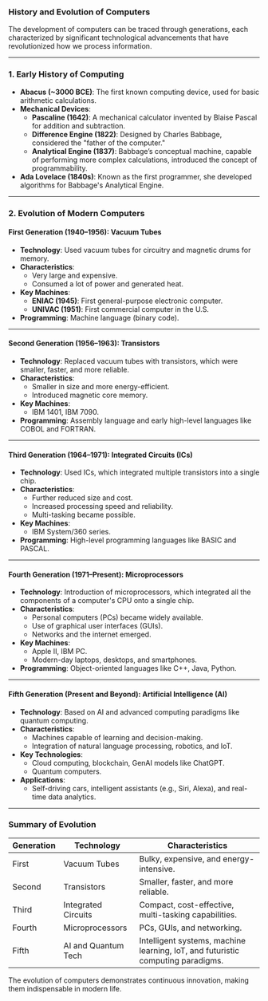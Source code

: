 ### History and Evolution of Computers

The development of computers can be traced through generations, each characterized by significant technological advancements that have revolutionized how we process information.

---

### **1. Early History of Computing**

- **Abacus (~3000 BCE)**: The first known computing device, used for basic arithmetic calculations.
- **Mechanical Devices**:
    - **Pascaline (1642)**: A mechanical calculator invented by Blaise Pascal for addition and subtraction.
    - **Difference Engine (1822)**: Designed by Charles Babbage, considered the "father of the computer."
    - **Analytical Engine (1837)**: Babbage’s conceptual machine, capable of performing more complex calculations, introduced the concept of programmability.
- **Ada Lovelace (1840s)**: Known as the first programmer, she developed algorithms for Babbage's Analytical Engine.

---

### **2. Evolution of Modern Computers**

#### **First Generation (1940–1956): Vacuum Tubes**

- **Technology**: Used vacuum tubes for circuitry and magnetic drums for memory.
- **Characteristics**:
    - Very large and expensive.
    - Consumed a lot of power and generated heat.
- **Key Machines**:
    - **ENIAC (1945)**: First general-purpose electronic computer.
    - **UNIVAC (1951)**: First commercial computer in the U.S.
- **Programming**: Machine language (binary code).

---

#### **Second Generation (1956–1963): Transistors**

- **Technology**: Replaced vacuum tubes with transistors, which were smaller, faster, and more reliable.
- **Characteristics**:
    - Smaller in size and more energy-efficient.
    - Introduced magnetic core memory.
- **Key Machines**:
    - IBM 1401, IBM 7090.
- **Programming**: Assembly language and early high-level languages like COBOL and FORTRAN.

---

#### **Third Generation (1964–1971): Integrated Circuits (ICs)**

- **Technology**: Used ICs, which integrated multiple transistors into a single chip.
- **Characteristics**:
    - Further reduced size and cost.
    - Increased processing speed and reliability.
    - Multi-tasking became possible.
- **Key Machines**:
    - IBM System/360 series.
- **Programming**: High-level programming languages like BASIC and PASCAL.

---

#### **Fourth Generation (1971–Present): Microprocessors**

- **Technology**: Introduction of microprocessors, which integrated all the components of a computer's CPU onto a single chip.
- **Characteristics**:
    - Personal computers (PCs) became widely available.
    - Use of graphical user interfaces (GUIs).
    - Networks and the internet emerged.
- **Key Machines**:
    - Apple II, IBM PC.
    - Modern-day laptops, desktops, and smartphones.
- **Programming**: Object-oriented languages like C++, Java, Python.

---

#### **Fifth Generation (Present and Beyond): Artificial Intelligence (AI)**

- **Technology**: Based on AI and advanced computing paradigms like quantum computing.
- **Characteristics**:
    - Machines capable of learning and decision-making.
    - Integration of natural language processing, robotics, and IoT.
- **Key Technologies**:
    - Cloud computing, blockchain, GenAI models like ChatGPT.
    - Quantum computers.
- **Applications**:
    - Self-driving cars, intelligent assistants (e.g., Siri, Alexa), and real-time data analytics.

---

### Summary of Evolution

| **Generation** | **Technology**      | **Characteristics**                                                             |
| -------------- | ------------------- | ------------------------------------------------------------------------------- |
| First          | Vacuum Tubes        | Bulky, expensive, and energy-intensive.                                         |
| Second         | Transistors         | Smaller, faster, and more reliable.                                             |
| Third          | Integrated Circuits | Compact, cost-effective, multi-tasking capabilities.                            |
| Fourth         | Microprocessors     | PCs, GUIs, and networking.                                                      |
| Fifth          | AI and Quantum Tech | Intelligent systems, machine learning, IoT, and futuristic computing paradigms. |

The evolution of computers demonstrates continuous innovation, making them indispensable in modern life.